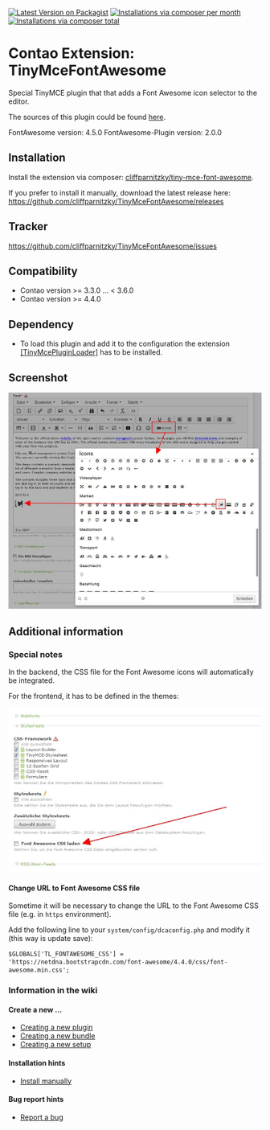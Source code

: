 [![Latest Version on Packagist](http://img.shields.io/packagist/v/cliffparnitzky/tiny-mce-font-awesome.svg?style=flat)](https://packagist.org/packages/cliffparnitzky/tiny-mce-font-awesome)
[![Installations via composer per month](http://img.shields.io/packagist/dm/cliffparnitzky/tiny-mce-font-awesome.svg?style=flat)](https://packagist.org/packages/cliffparnitzky/tiny-mce-font-awesome)
[![Installations via composer total](http://img.shields.io/packagist/dt/cliffparnitzky/tiny-mce-font-awesome.svg?style=flat)](https://packagist.org/packages/cliffparnitzky/tiny-mce-font-awesome)

Contao Extension: TinyMceFontAwesome
====================================

Special TinyMCE plugin that that adds a Font Awesome icon selector to the editor.

The sources of this plugin could be found [here](https://github.com/josh18/TinyMCE-FontAwesome-Plugin).

FontAwesome version: 4.5.0
FontAwesome-Plugin version: 2.0.0


Installation
------------

Install the extension via composer: [cliffparnitzky/tiny-mce-font-awesome](https://packagist.org/packages/cliffparnitzky/tiny-mce-font-awesome).

If you prefer to install it manually, download the latest release here: https://github.com/cliffparnitzky/TinyMceFontAwesome/releases


Tracker
-------

https://github.com/cliffparnitzky/TinyMceFontAwesome/issues


Compatibility
-------------

- Contao version >= 3.3.0 ... <  3.6.0
- Contao version >= 4.4.0


Dependency
----------

- To load this plugin and add it to the configuration the extension [[TinyMcePluginLoader]](https://github.com/cliffparnitzky/TinyMcePluginLoader) has to be installed.


Screenshot
----------

![Screenshot](screenshot.jpg)


Additional information
----------------------

### Special notes

In the backend, the CSS file for the Font Awesome icons will automatically be integrated.

For the frontend, it has to be defined in the themes:

![Screenshot theme settings](screenshot-theme.jpg)

#### Change URL to Font Awesome CSS file

Sometime it will be necessary to change the URL to the Font Awesome CSS file (e.g. in `https` environment).

Add the following line to your `system/config/dcaconfig.php` and modify it (this way is update save):

````
$GLOBALS['TL_FONTAWESOME_CSS'] = 'https://netdna.bootstrapcdn.com/font-awesome/4.4.0/css/font-awesome.min.css';
````

### Information in the wiki

#### Create a new ...

* [Creating a new plugin](https://github.com/cliffparnitzky/TinyMcePluginLoader/wiki/Creating-a-new-plugin)
* [Creating a new bundle](https://github.com/cliffparnitzky/TinyMcePluginLoader/wiki/Creating-a-new-bundle)
* [Creating a new setup](https://github.com/cliffparnitzky/TinyMcePluginLoader/wiki/Creating-a-new-setup)

#### Installation hints
* [Install manually](https://github.com/cliffparnitzky/TinyMcePluginLoader/wiki/Install-manually)

#### Bug report hints

* [Report a bug](https://github.com/cliffparnitzky/TinyMcePluginLoader/wiki/Report-a-bug)